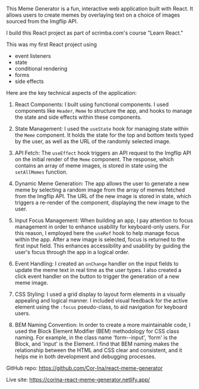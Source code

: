 
This Meme Generator is a fun, interactive web application built with React. It allows users to create memes by overlaying text on a choice of images sourced from the Imgflip API.

I build this React project as part of scrimba.com's course "Learn React."

This was my first React project using 
- event listeners
- state
- conditional rendering
- forms
- side effects


Here are the key technical aspects of the application:

1. React Components: I built using functional components. I used components like `Header`, `Meme` to structure the app, and hooks to manage the state and side effects within these components.

2. State Management: I used the `useState` hook for managing state within the `Meme` component. It holds the state for the top and bottom texts typed by the user, as well as the URL of the randomly selected image.

3. API Fetch: The `useEffect` hook triggers an API request to the Imgflip API on the initial render of the `Meme` component. The response, which contains an array of meme images, is stored in state using the `setAllMemes` function.

4. Dynamic Meme Generation: The app allows the user to generate a new meme by selecting a random image from the array of memes fetched from the Imgflip API. The URL of the new image is stored in state, which triggers a re-render of the component, displaying the new image to the user.

5. Input Focus Management: When building an app, I pay attention to focus management in order to enhance usability for keyboard-only users. For this reason, I employed here the `useRef` hook to help manage focus within the app. After a new image is selected, focus is returned to the first input field. This enhances accessibility and usability by guiding the user's focus through the app in a logical order.

6. Event Handling: I created an `onChange` handler on the input fields to update the meme text in real time as the user types. I also created a click event handler on the button to trigger the generation of a new meme image.

7. CSS Styling: I used a grid display to layout form elements in a visually appealing and logical manner. I included visual feedback for the active element using the `:focus` pseudo-class, to aid navigation for keyboard users. 

8. BEM Naming Convention: In order to create a more maintainable code, I used the Block Element Modifier (BEM) methodology for CSS class naming. For example, in the class name 'form--input', 'form' is the Block, and 'input' is the Element. I find that BEM naming makes the relationship between the HTML and CSS clear and consistent, and it helps me in both development and debugging processes. 


GitHub repo: https://github.com/Cor-Ina/react-meme-generator

Live site: https://corina-react-meme-generator.netlify.app/


